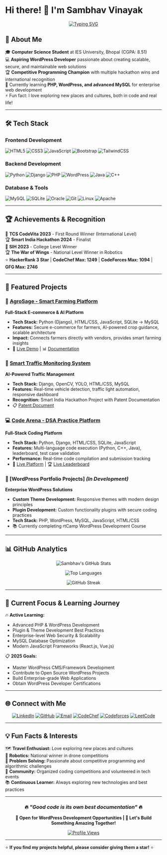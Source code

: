# Hi there! 👋 I'm Sambhav Vinayak

<div align="center">
  
[![Typing SVG](https://readme-typing-svg.herokuapp.com?font=Fira+Code&pause=1000&color=36BCF7&center=true&vCenter=true&width=435&lines=Full+Stack+Web+Developer;WordPress+%26+PHP+Enthusiast;Competitive+Programming+Champion;Problem+Solver+%26+Quick+Learner)](https://git.io/typing-svg)

</div>

## 🚀 About Me

🎓 **Computer Science Student** at IES University, Bhopal (CGPA: 8.51)  
💻 **Aspiring WordPress Developer** passionate about creating scalable, secure, and maintainable web solutions  
🏆 **Competitive Programming Champion** with multiple hackathon wins and international recognition  
🌱 Currently learning **PHP, WordPress, and advanced MySQL** for enterprise web development  
⚡ Fun fact: I love exploring new places and cultures, both in code and real life!

---

## 🛠️ Tech Stack

### **Frontend Development**
![HTML5](https://img.shields.io/badge/HTML5-E34F26?style=for-the-badge&logo=html5&logoColor=white)
![CSS3](https://img.shields.io/badge/CSS3-1572B6?style=for-the-badge&logo=css3&logoColor=white)
![JavaScript](https://img.shields.io/badge/JavaScript-F7DF1E?style=for-the-badge&logo=javascript&logoColor=black)
![Bootstrap](https://img.shields.io/badge/Bootstrap-563D7C?style=for-the-badge&logo=bootstrap&logoColor=white)
![TailwindCSS](https://img.shields.io/badge/Tailwind_CSS-38B2AC?style=for-the-badge&logo=tailwind-css&logoColor=white)

### **Backend Development**
![Python](https://img.shields.io/badge/Python-14354C?style=for-the-badge&logo=python&logoColor=white)
![Django](https://img.shields.io/badge/Django-092E20?style=for-the-badge&logo=django&logoColor=white)
![PHP](https://img.shields.io/badge/PHP-777BB4?style=for-the-badge&logo=php&logoColor=white)
![WordPress](https://img.shields.io/badge/WordPress-21759B?style=for-the-badge&logo=wordpress&logoColor=white)
![Java](https://img.shields.io/badge/Java-ED8B00?style=for-the-badge&logo=java&logoColor=white)
![C++](https://img.shields.io/badge/C%2B%2B-00599C?style=for-the-badge&logo=c%2B%2B&logoColor=white)

### **Database & Tools**
![MySQL](https://img.shields.io/badge/MySQL-00000F?style=for-the-badge&logo=mysql&logoColor=white)
![SQLite](https://img.shields.io/badge/SQLite-07405E?style=for-the-badge&logo=sqlite&logoColor=white)
![Oracle](https://img.shields.io/badge/Oracle-F80000?style=for-the-badge&logo=oracle&logoColor=white)
![Git](https://img.shields.io/badge/Git-F05032?style=for-the-badge&logo=git&logoColor=white)
![Linux](https://img.shields.io/badge/Linux-FCC624?style=for-the-badge&logo=linux&logoColor=black)
![Apache](https://img.shields.io/badge/Apache-D22128?style=for-the-badge&logo=apache&logoColor=white)

---

## 🏆 Achievements & Recognition

🥇 **TCS CodeVita 2023** - First Round Winner (International Level)  
🏆 **Smart India Hackathon 2024** - Finalist  
🥇 **SIH 2023** - College Level Winner  
🏆 **The War of Wings** - National Level Winner in Robotics  
⭐ **HackerRank 3 Star** | **CodeChef Max: 1249** | **CodeForces Max: 1094** | **GFG Max: 2746**

---

## 💼 Featured Projects

### 🌾 [AgroSage - Smart Farming Platform](https://github.com/sambhav/agrosage)
**Full-Stack E-commerce & AI Platform**
- **Tech Stack:** Python (Django), HTML/CSS, JavaScript, SQLite → MySQL
- **Features:** Secure e-commerce for farmers, AI-powered crop guidance, scalable architecture
- **Impact:** Connects farmers directly with vendors, provides smart farming insights
- 🔗 [Live Demo](https://agrosage-demo.com) | 📊 [Documentation](https://github.com/sambhav/agrosage/wiki)

### 🚦 [Smart Traffic Monitoring System](https://github.com/sambhav/traffic-monitor)
**AI-Powered Traffic Management**
- **Tech Stack:** Django, OpenCV, YOLO, HTML/CSS, MySQL
- **Features:** Real-time vehicle detection, traffic light automation, responsive dashboard
- **Recognition:** Smart India Hackathon Project with Patent Documentation
- 📋 [Patent Document](https://github.com/sambhav/traffic-monitor/blob/main/patent.pdf)

### 💻 [Code Arena - DSA Practice Platform](https://github.com/sambhav/code-arena)
**Full-Stack Coding Platform**
- **Tech Stack:** Python, Django, HTML/CSS, SQLite, JavaScript
- **Features:** Multi-language code execution (Python, C++, Java), leaderboard, test case validation
- **Performance:** Real-time code compilation and submission tracking
- 🎯 [Live Platform](https://code-arena-live.com) | 🏆 [Live Leaderboard](https://code-arena-live2.com)

### 🔧 [WordPress Portfolio Projects] *(In Development)*
**Enterprise WordPress Solutions**
- **Custom Theme Development:** Responsive themes with modern design principles
- **Plugin Development:** Custom functionality plugins with secure coding practices
- **Tech Stack:** PHP, WordPress, MySQL, JavaScript, HTML/CSS
- 📚 Currently completing rtCamp WordPress Development Course

---

## 📊 GitHub Analytics

<div align="center">
  
![Sambhav's GitHub Stats](https://github-readme-stats.vercel.app/api?username=sambhavvinayak&show_icons=true&theme=tokyonight&hide_border=true)

![Top Languages](https://github-readme-stats.vercel.app/api/top-langs/?username=sambhavvinayak&layout=compact&theme=tokyonight&hide_border=true)

![GitHub Streak](https://github-readme-streak-stats.herokuapp.com/?user=sambhavvinayak&theme=tokyonight&hide_border=true)

</div>

---

## 🎯 Current Focus & Learning Journey

🔥 **Active Learning:**
- Advanced PHP & WordPress Development
- Plugin & Theme Development Best Practices
- Enterprise-level Web Security & Scalability
- MySQL Database Optimization
- Modern JavaScript Frameworks (React.js, Vue.js)

📋 **2025 Goals:**
- Master WordPress CMS/Framework Development
- Contribute to Open Source WordPress Projects
- Build Enterprise-grade Web Applications
- Obtain WordPress Developer Certifications

---

## 🌐 Connect with Me

<div align="center">

[![LinkedIn](https://img.shields.io/badge/LinkedIn-0077B5?style=for-the-badge&logo=linkedin&logoColor=white)](https://linkedin.com/in/sambhavvinayak)
[![GitHub](https://img.shields.io/badge/GitHub-100000?style=for-the-badge&logo=github&logoColor=white)](https://github.com/sambhavvinayak)
[![Email](https://img.shields.io/badge/Email-D14836?style=for-the-badge&logo=gmail&logoColor=white)](mailto:sambhavvinayak123@gmail.com)
[![CodeChef](https://img.shields.io/badge/CodeChef-5B4638?style=for-the-badge&logo=codechef&logoColor=white)](https://codechef.com/users/sambhavvinayak)
[![Codeforces](https://img.shields.io/badge/Codeforces-1F8ACB?style=for-the-badge&logo=codeforces&logoColor=white)](https://codeforces.com/profile/sambhavvinayak)
[![LeetCode](https://img.shields.io/badge/LeetCode-FFA116?style=for-the-badge&logo=leetcode&logoColor=black)](https://leetcode.com/sambhavvinayak)

</div>

---

## 💡 Fun Facts & Interests

🗺️ **Travel Enthusiast:** Love exploring new places and cultures  
🤖 **Robotics:** National winner in drone competitions  
🎯 **Problem Solving:** Passionate about competitive programming and algorithmic challenges  
👥 **Community:** Organized coding competitions and volunteered in tech events  
📚 **Continuous Learner:** Always exploring new technologies and best practices

---

<div align="center">

### 🔥 *"Good code is its own best documentation"* 🔥

**💼 Open for WordPress Development Opportunities | 🚀 Let's Build Something Amazing Together!**

[![Profile Views](https://visitcount.itsvg.in/api?id=sambhavvinayak&icon=0&color=0)](https://visitcount.itsvg.in)

</div>

---

⭐️ **If you find my projects helpful, please consider giving them a star!** ⭐️
